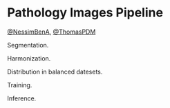 # Pathology Images Pipeline

[@NessimBenA](https://github.com/NessimBenA), [@ThomasPDM](https://github.com/ThomasPDM)

Segmentation.

Harmonization.

Distribution in balanced datesets.

Training.

Inference.